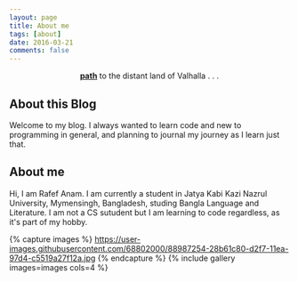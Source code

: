 ```yaml
---
layout: page
title: About me
tags: [about]
date: 2016-03-21
comments: false
---
```

    
<center><a href="https://mnquaser.github.io/path/"><b>path</b></a> to the distant land of Valhalla . . .</center>

## About this Blog

Welcome to my blog. I always wanted to learn code and new to programming in general, and planning to journal my journey as I learn just that.

## About me

Hi, I am Rafef Anam. I am currently a student in Jatya Kabi Kazi Nazrul University, Mymensingh, Bangladesh, studing Bangla Language and Literature. I am not a CS sutudent but I am learning to code regardless, as it's part of my hobby.

{% capture images %}
    https://user-images.githubusercontent.com/68802000/88987254-28b61c80-d2f7-11ea-97d4-c5519a27f12a.jpg
{% endcapture %}
{% include gallery images=images cols=4 %}
